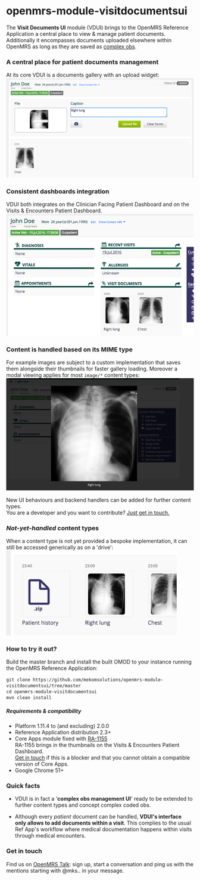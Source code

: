 # openmrs-module-visitdocumentsui
The **Visit Documents UI** module (VDUI) brings to the OpenMRS Reference Application a central place to view & manage patient documents.
<br>Additionally it encompasses documents uploaded elsewhere within OpenMRS as long as they are saved as [complex obs](https://wiki.openmrs.org/display/docs/Creating+Complex+Observations+and+Concepts).

### A central place for patient documents management
At its core VDUI is a documents gallery with an upload widget:
![alt tag](readme/vdui_mainpage.png)

### Consistent dashboards integration
VDUI both integrates on the Clinician Facing Patient Dashboard and on the Visits & Encounters Patient Dashboard.
![alt tag](readme/vdui_cfdashboard.png)

### Content is handled based on its MIME type
For example images are subject to a custom implementation that saves them alongside their thumbnails for faster gallery loading. Moreover a modal viewing applies for most `image/*` content types:
![alt tag](readme/vdui_imagemodal.png)

New UI behaviours and backend handlers can be added for further content types.
<br>You are a developer and you want to contribute? [Just get in touch.](#get-in-touch)

### _Not-yet-handled_ content types
When a content type is not yet provided a bespoke implementation, it can still be accessed generically as on a 'drive':
![alt tag](readme/vdui_galleryzipfile.png)

### How to try it out?
Build the master branch and install the built OMOD to your instance running the OpenMRS Reference Application:
```
git clone https://github.com/mekomsolutions/openmrs-module-visitdocumentsui/tree/master
cd openmrs-module-visitdocumentsui
mvn clean install
```
##### Requirements & compatibility
* Platform 1.11.4 to (and excluding) 2.0.0
* Reference Application distribution 2.3+
* Core Apps module fixed with [RA-1155](https://issues.openmrs.org/browse/RA-1155)
<br>RA-1155 brings in the thumbnails on the Visits & Encounters Patient Dashboard.
<br>[Get in touch](#get-in-touch) if this is a blocker and that you cannot obtain a compatible version of Core Apps.
* Google Chrome 51+

### Quick facts
* VDUI is in fact a '**complex obs management UI**' ready to be extended to further content types and concept complex coded obs.

* Although every _patient_ document can be handled, **VDUI's interface only allows to add documents within a visit**. This complies to the usual Ref App's workflow where medical documentation happens within visits through medical encounters.

### Get in touch
Find us on [OpenMRS Talk](https://talk.openmrs.org/): sign up, start a conversation and ping us with the mentions starting with @mks.. in your message.
